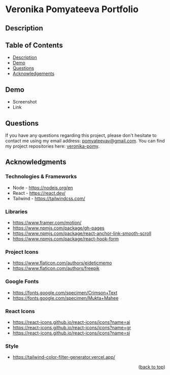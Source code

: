 # Veronika Pomyateeva Portfolio

## Description

## Table of Contents

  <ul>
    <li>
      <a href="#description">Description</a>
    </li>
    <li>
      <a href="#demo">Demo</a>
    </li>
    <li>
        <a href="#questions">Questions</a>
    </li>
    <li>
        <a href="#acknowledgments">Acknowledgements</a>
    </li>
  </ul>

## Demo

- Screenshot
- Link

## Questions

If you have any questions regarding this project, please don't hesitate to contact me using my email address: pomyateevav@gmail.com. You can find my project repositories here: [veronika-pomy](https://github.com/veronika-pomy?tab=repositories).

## Acknowledgments

### Technologies & Frameworks

- Node - https://nodejs.org/en
- React - https://react.dev/
- Tailwind - https://tailwindcss.com/

### Libraries

- https://www.framer.com/motion/
- https://www.npmjs.com/package/gh-pages
- https://www.npmjs.com/package/react-anchor-link-smooth-scroll
- https://www.npmjs.com/package/react-hook-form

### Project Icons

- https://www.flaticon.com/authors/eideticmemo
- https://www.flaticon.com/authors/freepik

### Google Fonts

- https://fonts.google.com/specimen/Crimson+Text
- https://fonts.google.com/specimen/Mukta+Mahee

### React Icons

- https://react-icons.github.io/react-icons/icons?name=ai
- https://react-icons.github.io/react-icons/icons?name=gr
- https://react-icons.github.io/react-icons/icons?name=si

### Style

- https://tailwind-color-filter-generator.vercel.app/

<p align="right">(<a href="#veronika-pomyateeva-portfolio">back to top</a>)</p>
